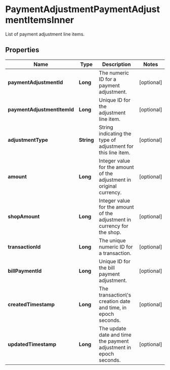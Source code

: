 

# PaymentAdjustmentPaymentAdjustmentItemsInner

List of payment adjustment line items.

## Properties

| Name | Type | Description | Notes |
|------------ | ------------- | ------------- | -------------|
|**paymentAdjustmentId** | **Long** | The numeric ID for a payment adjustment. |  [optional] |
|**paymentAdjustmentItemId** | **Long** | Unique ID for the adjustment line item. |  [optional] |
|**adjustmentType** | **String** | String indicating the type of adjustment for this line item. |  [optional] |
|**amount** | **Long** | Integer value for the amount of the adjustment in original currency. |  [optional] |
|**shopAmount** | **Long** | Integer value for the amount of the adjustment in currency for the shop. |  [optional] |
|**transactionId** | **Long** | The unique numeric ID for a transaction. |  [optional] |
|**billPaymentId** | **Long** | Unique ID for the bill payment adjustment. |  [optional] |
|**createdTimestamp** | **Long** | The transaction\\&#39;s creation date and time, in epoch seconds. |  [optional] |
|**updatedTimestamp** | **Long** | The update date and time the payment adjustment in epoch seconds. |  [optional] |



